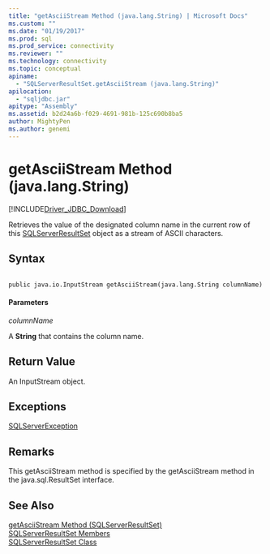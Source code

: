 ```yaml
---
title: "getAsciiStream Method (java.lang.String) | Microsoft Docs"
ms.custom: ""
ms.date: "01/19/2017"
ms.prod: sql
ms.prod_service: connectivity
ms.reviewer: ""
ms.technology: connectivity
ms.topic: conceptual
apiname: 
  - "SQLServerResultSet.getAsciiStream (java.lang.String)"
apilocation: 
  - "sqljdbc.jar"
apitype: "Assembly"
ms.assetid: b2d24a6b-f029-4691-981b-125c690b8ba5
author: MightyPen
ms.author: genemi
---
```

# getAsciiStream Method (java.lang.String)
[!INCLUDE[Driver_JDBC_Download](../../../includes/driver_jdbc_download.md)]

  Retrieves the value of the designated column name in the current row of this [SQLServerResultSet](../../../connect/jdbc/reference/sqlserverresultset-class.md) object as a stream of ASCII characters.  
  
## Syntax  
  
```  
  
public java.io.InputStream getAsciiStream(java.lang.String columnName)  
```  
  
#### Parameters  
 *columnName*  
  
 A **String** that contains the column name.  
  
## Return Value  
 An InputStream object.  
  
## Exceptions  
 [SQLServerException](../../../connect/jdbc/reference/sqlserverexception-class.md)  
  
## Remarks  
 This getAsciiStream method is specified by the getAsciiStream method in the java.sql.ResultSet interface.  
  
## See Also  
 [getAsciiStream Method &#40;SQLServerResultSet&#41;](../../../connect/jdbc/reference/getasciistream-method-sqlserverresultset.md)   
 [SQLServerResultSet Members](../../../connect/jdbc/reference/sqlserverresultset-members.md)   
 [SQLServerResultSet Class](../../../connect/jdbc/reference/sqlserverresultset-class.md)  
  
  
